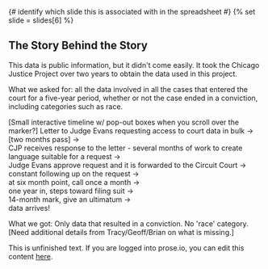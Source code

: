 {# identify which slide this is associated with in the spreadsheet #}
{% set slide = slides[6] %}


## The Story Behind the Story

This data is public information, but it didn't come easily. It took the Chicago Justice Project over two years to obtain the data used in this project.

What we asked for: all the data involved in all the cases that entered the court for a five-year period, whether or not the case ended in a conviction, including categories such as race.    

[Small interactive timeline w/ pop-out boxes when you scroll over the marker?]
Letter to Judge Evans requesting access to court data in bulk ->   
[two months pass] ->  
CJP receives response to the letter - several months of work to create language   suitable for a request ->  
Judge Evans approve request and it is forwarded to the Circuit Court ->  
constant following up on the request ->  
at six month point, call once a month ->  
one year in, steps toward filing suit ->  
14-month mark, give an ultimatum ->  
data arrives!  

What we got: Only data that resulted in a conviction. No 'race' category. [Need additional details from Tracy/Geoff/Brian on what is missing.]

This is unfinished text. If you are logged into prose.io, you can edit this content [here](http://prose.io/#sc3/cook-convictions/edit/master/slides/{{slide.id}}.md).